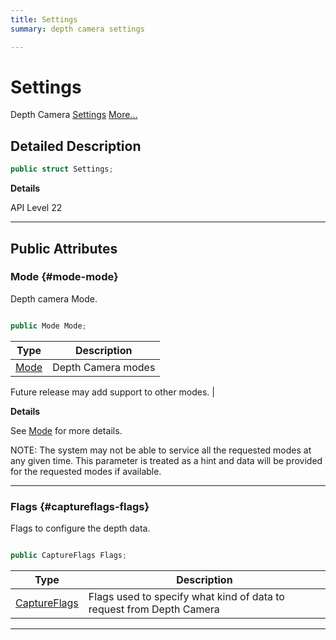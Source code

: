 ```yaml
---
title: Settings
summary: depth camera settings

---
```


# Settings




Depth Camera [Settings](/unity-api/api/UnityEngine.XR.MagicLeap/MLDepthCamera/UnityEngine.XR.MagicLeap.MLDepthCamera.Settings.md)  [More...](#detailed-description)  




## Detailed Description

```csharp
public struct Settings; 
```


**Details**

API Level 22





-----------



## Public Attributes

### Mode {#mode-mode}

Depth camera Mode. 

```csharp

public Mode Mode;

```

| Type | Description  | 
|--|--|
| [Mode](/unity-api/api/UnityEngine.XR.MagicLeap/MLDepthCamera/UnityEngine.XR.MagicLeap.MLDepthCamera.md#enums-mode) | Depth Camera modes

 Future release may add support to other modes.  |

**Details**

See [Mode](/unity-api/api/UnityEngine.XR.MagicLeap/MLDepthCamera/UnityEngine.XR.MagicLeap.MLDepthCamera.Settings.md#mode-mode) for more details.

NOTE: The system may not be able to service all the requested modes at any given time. This parameter is treated as a hint and data will be provided for the requested modes if available.





-----------

### Flags {#captureflags-flags}

Flags to configure the depth data. 

```csharp

public CaptureFlags Flags;

```

| Type | Description  | 
|--|--|
| [CaptureFlags](/unity-api/api/UnityEngine.XR.MagicLeap/MLDepthCamera/UnityEngine.XR.MagicLeap.MLDepthCamera.md#enums-captureflags) | Flags used to specify what kind of data to request from Depth Camera  |





-----------

